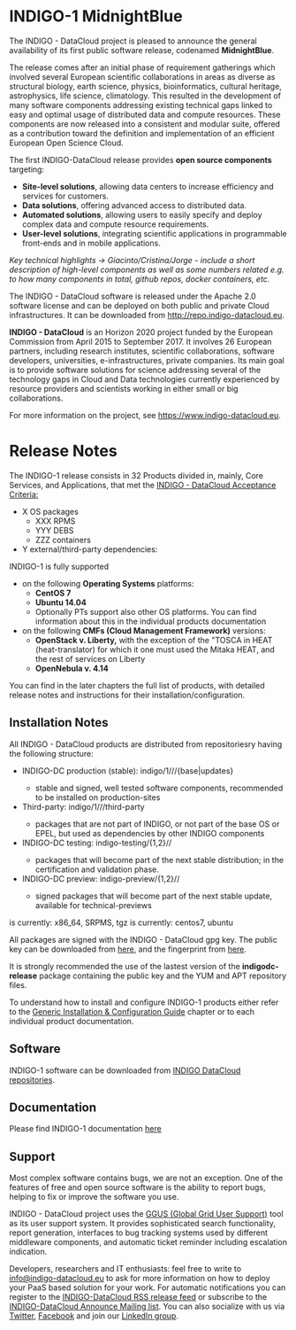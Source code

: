 # INDIGO-1 MidnightBlue

The INDIGO - DataCloud project is pleased to announce the general availability of its first public software release, codenamed **MidnightBlue**.

The release comes after an initial phase of requirement gatherings which involved several European scientific collaborations in areas as diverse as structural biology, earth science, physics, bioinformatics, cultural heritage, astrophysics, life science, climatology. This resulted in the development of many software components addressing existing technical gaps linked to easy and optimal usage of distributed data and compute resources. These components are now released into a consistent and modular suite, offered as a contribution toward the definition and implementation of an efficient European Open Science Cloud.

The first INDIGO-DataCloud release provides **open source components** targeting:
* **Site-level solutions**, allowing data centers to increase efficiency and services for customers.
* **Data solutions**, offering advanced access to distributed data.
* **Automated solutions**, allowing users to easily specify and deploy complex data and compute resource requirements.
* **User-level solutions**, integrating scientific applications in programmable front-ends and in mobile applications.

*Key technical highlights → Giacinto/Cristina/Jorge - include a short description of high-level components as well as some numbers related e.g. to how many components in total, github repos, docker containers, etc.*

The INDIGO - DataCloud software is released under the Apache 2.0 software license and can be deployed on both public and private Cloud infrastructures. It can be downloaded from http://repo.indigo-datacloud.eu.

**INDIGO - DataCloud** is an Horizon 2020 project funded by the European Commission from April 2015 to September 2017. It involves 26 European partners, including research institutes, scientific collaborations, software developers, universities, e-infrastructures, private companies. Its main goal is to provide software solutions for science addressing several of the technology gaps in Cloud and Data technologies currently experienced by resource providers and scientists working in either small or big collaborations.

For more information on the project, see https://www.indigo-datacloud.eu. 


# Release Notes

The INDIGO-1 release consists in 32 Products divided in, mainly, Core Services, and Applications, that met the [INDIGO - DataCloud Acceptance Criteria:](http://ADD_LINK)
* X OS packages
  * XXX RPMS
  * YYY DEBS
  * ZZZ containers
* Y external/third-party dependencies:

INDIGO-1 is fully supported
* on the following **Operating Systems** platforms:
  * **CentOS 7**
  * **Ubuntu 14.04**
  * Optionally PTs support also other OS platforms. You can find information about this in the individual products documentation
* on the following **CMFs (Cloud Management Framework)** versions:
  * **OpenStack v. Liberty,** with the exception of the "TOSCA in HEAT (heat-translator) for which it one must used the Mitaka HEAT, and the rest of services on Liberty
  * **OpenNebula v. 4.14**

You can find in the later chapters the full list of products, with detailed release notes and instructions for their installation/configuration. 


## Installation Notes 

All INDIGO - DataCloud products are distributed from repositoriesry having the following structure:
* INDIGO-DC production (stable): indigo/1/<platform>/<basearch>/{base|updates}
  * stable and signed, well tested software components, recommended to be installed on production-sites
* Third-party: indigo/1/<platform>/<basearch>/third-party
  * packages that are not part of INDIGO, or not part of the base OS or EPEL, but used as dependencies by other INDIGO components
* INDIGO-DC testing: indigo-testing/{1,2}/<platform>/<basearch>
  * packages that will become part of the next stable distribution; in the certification and validation phase.
* INDIGO-DC preview: indigo-preview/{1,2}/<platform>/<basearch>
  * signed packages that will become part of the next stable update, available for technical-previews

<basearch> is currently: x86_64, SRPMS, tgz 
<platform> is currently: centos7, ubuntu

All packages are signed with the INDIGO - DataCloud gpg key. The public key can be downloaded from [here](http://repo.indigo-datacloud.eu/repository/RPM-GPG-KEY-indigodc), and the fingerprint from [here](http://ADD_LINK).

It is strongly recommended the use of the lastest version of the **indigodc-release** package containing the public key and the YUM and APT repository files.

To understand how to install and configure INDIGO-1 products either refer to the [Generic Installation & Configuration Guide](generic_installation_and_configuration_guide_1.md) chapter or to each individual product documentation.


## Software

INDIGO-1 software can be downloaded from [INDIGO DataCloud repositories](http://repo.indigo-datacloud.eu/).


## Documentation

Please find INDIGO-1 documentation [here](https://www.gitbook.com/@indigo-dc/dashboard)


## Support

Most complex software contains bugs, we are not an exception. One of the features of free and open source software is the ability to report bugs, helping to fix or improve the software you use.

INDIGO - DataCloud project uses the [GGUS (Global Grid User Support)](https://ggus.eu/) tool as its user support system. It provides sophisticated search functionality, report generation, interfaces to bug tracking systems used by different middleware components, and automatic ticket reminder including escalation indication.

Developers, researchers and IT enthusiasts: feel free to write to [info@indigo-datacloud.eu](info@indigo-datacloud.eu) to ask for more information on how to deploy your PaaS based solution for your work. For automatic notifications you can register to the [INDIGO-DataCloud RSS release feed](http://ADD_LINK) or subscribe to the [INDIGO-DataCloud Announce Mailing list](https://lists.indigo-datacloud.eu/sympa/info/indigo-announce). You can also socialize with us via [Twitter](https://twitter.com/indigodatacloud), [Facebook](https://www.facebook.com/indigodatacloud/?ref=bookmarks) and join our [LinkedIn group](https://www.linkedin.com/groups/8416266). 
